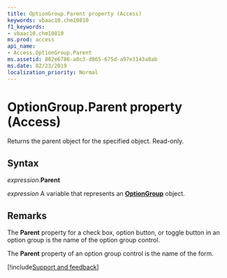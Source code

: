 ```yaml
---
title: OptionGroup.Parent property (Access)
keywords: vbaac10.chm10810
f1_keywords:
- vbaac10.chm10810
ms.prod: access
api_name:
- Access.OptionGroup.Parent
ms.assetid: 882e6786-a8c3-d865-675d-a97e3143a8ab
ms.date: 02/23/2019
localization_priority: Normal
---
```



# OptionGroup.Parent property (Access)

Returns the parent object for the specified object. Read-only.


## Syntax

_expression_.**Parent**

_expression_ A variable that represents an **[OptionGroup](Access.OptionGroup.md)** object.


## Remarks

The **Parent** property for a check box, option button, or toggle button in an option group is the name of the option group control. 

The **Parent** property of an option group control is the name of the form.



[!include[Support and feedback](~/includes/feedback-boilerplate.md)]